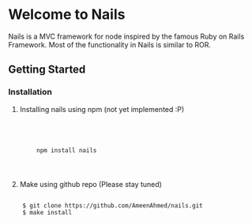 # Welcome to Nails #

Nails is a MVC framework for node inspired by the famous Ruby on Rails Framework. Most of the functionality
in Nails is similar to ROR.

## Getting Started ##

### Installation ###

1. Installing nails using npm (not yet implemented :P)
<code>
	<p>
		npm install nails
	</p>
</code>
    
2. Make using github repo (Please stay tuned)
<code>
	$ git clone https://github.com/AmeenAhmed/nails.git
	$ make install
</code>